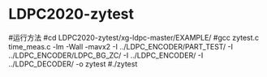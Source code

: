 # LDPC2020-zytest


#运行方法
#cd LDPC2020-zytest/xg-ldpc-master/EXAMPLE/
#gcc zytest.c time_meas.c -lm -Wall -mavx2 -I ../LDPC_ENCODER/PART_TEST/ -I ../LDPC_ENCODER/LDPC_BG_ZC/ -I ../LDPC_ENCODER/ -I ../LDPC_DECODER/ -o zytest
#./zytest
